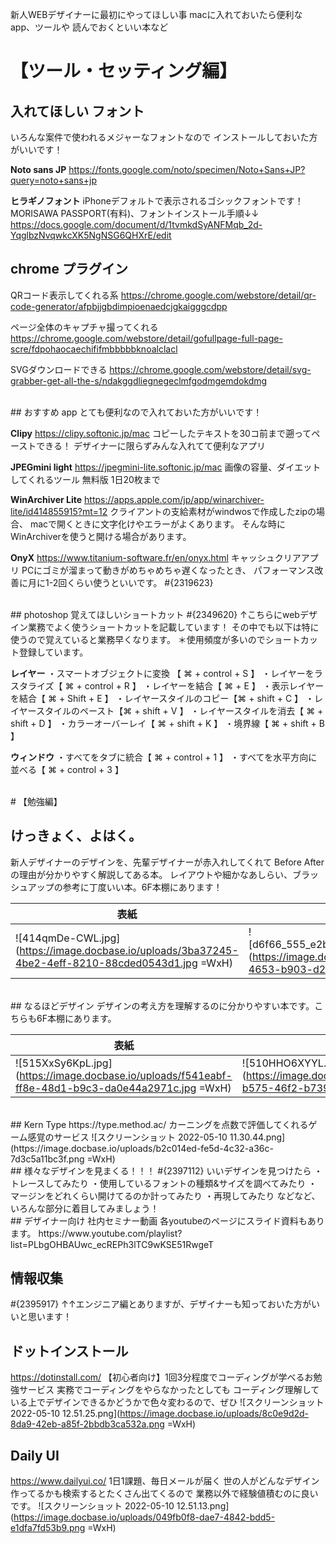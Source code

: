 新人WEBデザイナーに最初にやってほしい事
macに入れておいたら便利なapp、ツールや
読んでおくといい本など

# 【ツール・セッティング編】

## 入れてほしい フォント
いろんな案件で使われるメジャーなフォントなので
インストールしておいた方がいいです！

**Noto sans JP**
https://fonts.google.com/noto/specimen/Noto+Sans+JP?query=noto+sans+jp

**ヒラギノフォント**
iPhoneデフォルトで表示されるゴシックフォントです！
MORISAWA PASSPORT(有料)、フォントインストール手順↓↓
https://docs.google.com/document/d/1tvmkdSyANFMqb_2d-YqglbzNvqwkcXK5NgNSG6QHXrE/edit

## chrome プラグイン
QRコード表示してくれる系
https://chrome.google.com/webstore/detail/qr-code-generator/afpbjjgbdimpioenaedcjgkaigggcdpp

ページ全体のキャプチャ撮ってくれる
https://chrome.google.com/webstore/detail/gofullpage-full-page-scre/fdpohaocaechififmbbbbbknoalclacl

SVGダウンロードできる
https://chrome.google.com/webstore/detail/svg-grabber-get-all-the-s/ndakggdliegnegeclmfgodmgemdokdmg

<br>
## おすすめ app
とても便利なので入れておいた方がいいです！

**Clipy**
https://clipy.softonic.jp/mac
コピーしたテキストを30コ前まで遡ってペーストできる！
デザイナーに限らずみんな入れてて便利なアプリ

**JPEGmini light**
https://jpegmini-lite.softonic.jp/mac
画像の容量、ダイエットしてくれるツール
無料版 1日20枚まで

**WinArchiver Lite**
https://apps.apple.com/jp/app/winarchiver-lite/id414855915?mt=12
クライアントの支給素材がwindwosで作成したzipの場合、
macで開くときに文字化けやエラーがよくあります。
そんな時にWinArchiverを使うと開ける場合があります。

**OnyX**
https://www.titanium-software.fr/en/onyx.html
キャッシュクリアアプリ
PCにゴミが溜まって動きがめちゃめちゃ遅くなったとき、
パフォーマンス改善に月に1-2回くらい使うといいです。
#{2319623}

<br>
## photoshop 覚えてほしいショートカット
#{2349620}
↑こちらにwebデザイン業務でよく使うショートカットを記載しています！
その中でも以下は特に使うので覚えていると業務早くなります。
＊使用頻度が多いのでショートカット登録しています。

**レイヤー**
・スマートオブジェクトに変換 【 ⌘ + control + S 】
・レイヤーをラスタライズ【 ⌘ + control + R 】
・レイヤーを結合【 ⌘ +  E 】
・表示レイヤーを結合【 ⌘ + Shift + E 】
・レイヤースタイルのコピー【⌘ + shift + C 】
・レイヤースタイルのペースト【⌘ + shift + V 】
・レイヤースタイルを消去【 ⌘ + shift + D 】
・カラーオーバーレイ【 ⌘ + shift + K 】
・境界線【 ⌘ + shift + B 】

**ウィンドウ**
・すべてをタブに統合【 ⌘ + control + 1 】
・すべてを水平方向に並べる【 ⌘ + control + 3 】

<br>
# 【勉強編】

## けっきょく、よはく。
新人デザイナーのデザインを、先輩デザイナーが赤入れしてくれて
Before Afterの理由が分かりやすく解説してある本。
レイアウトや細かなあしらい、ブラッシュアップの参考に丁度いい本。6F本棚にあります！

| 表紙 | 内容 |
| --- | --- |
| ![414qmDe-CWL.jpg](https://image.docbase.io/uploads/3ba37245-4be2-4eff-8210-88cded0543d1.jpg =WxH) | ![d6f66\_555\_e2b9273359360d657b1a9fbdc46a3239.jpg](https://image.docbase.io/uploads/7596a999-8fa4-4653-b903-d27df5b15a90.jpg =WxH) |

<br>
## なるほどデザイン
デザインの考え方を理解するのに分かりやすい本です。こちらも6F本棚にあります。

| 表紙 | 内容 |
| --- | --- |
| ![515XxSy6KpL.jpg](https://image.docbase.io/uploads/f541eabf-ff8e-48d1-b9c3-da0e44a2971c.jpg =WxH) | ![510HHO6XYYL.jpg](https://image.docbase.io/uploads/bb7b90c6-b575-46f2-b739-6e8513297fae.jpg =WxH) |

<br>
## Kern Type
https://type.method.ac/
カーニングを点数で評価してくれるゲーム感覚のサービス
![スクリーンショット 2022-05-10 11.30.44.png](https://image.docbase.io/uploads/b2c014ed-fe5d-4c32-a36c-7d3c5a11bc3f.png =WxH)
<br>
## 様々なデザインを見まくる！！！
#{2397112}
いいデザインを見つけたら
・トレースしてみたり
・使用しているフォントの種類&サイズを調べてみたり
・マージンをどれくらい開けてるのか計ってみたり
・再現してみたり
などなど、いろんな部分に着目してみましょう！
<br>
## デザイナー向け 社内セミナー動画
各youtubeのページにスライド資料もあります。
https://www.youtube.com/playlist?list=PLbgOHBAUwc_ecREPh3lTC9wKSE51RwgeT

## 情報収集
#{2395917}
↑↑エンジニア編とありますが、デザイナーも知っておいた方がいいと思います！
<br>
## ドットインストール
https://dotinstall.com/
【初心者向け】1回3分程度でコーディングが学べるお勉強サービス
実務でコーディングをやらなかったとしても
コーディング理解している上でデザインできるかどうかで色々変わるので、ぜひ
![スクリーンショット 2022-05-10 12.51.25.png](https://image.docbase.io/uploads/8c0e9d2d-8da9-42eb-a85f-2bbdb3ca532a.png =WxH)
<br>
## Daily UI
https://www.dailyui.co/
1日1課題、毎日メールが届く
世の人がどんなデザイン作ってるかも検索するとたくさん出てくるので
業務以外で経験値積むのに良いです。
![スクリーンショット 2022-05-10 12.51.13.png](https://image.docbase.io/uploads/049fb0f8-dae7-4842-bdd5-e1dfa7fd53b9.png =WxH)

<br><br>